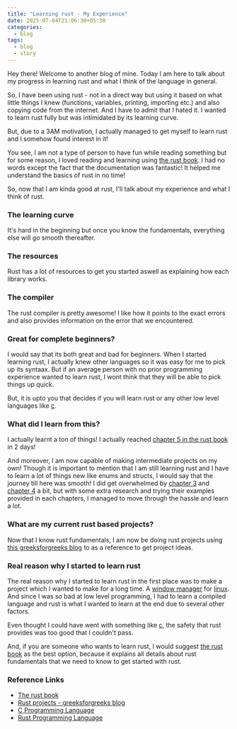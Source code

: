 ```yaml
---
title: "Learning rust - My Experience"
date: 2025-07-04T21:06:30+05:30
categories:
  - blog
tags:
  - blog
  - story
---
```


Hey there! Welcome to another blog of mine. Today I am here to talk about my progress in learning rust and what I think of the language in general.

So, I have been using rust - not in a direct way but using it based on what little things I knew (functions, variables, printing, importing etc.) and also copying code from the internet. And I have to admit that I hated it. I wanted to learn rust fully but was intimidated by its learning curve.

But, due to a 3AM motivation, I actually managed to get myself to learn rust and I somehow found interest in it!

You see, I am not a type of person to have fun while reading something but for some reason, I loved reading and learning using [the rust book](https://doc.rust-lang.org/book/). I had no words except the fact that the documentation was fantastic! It helped me understand the basics of rust in no time!

So, now that I am kinda good at rust, I'll talk about my experience and what I think of rust.

### The learning curve

It's hard in the beginning but once you know the fundamentals, everything else will go smooth thereafter.

### The resources

Rust has a lot of resources to get you started aswell as explaining how each library works.

### The compiler

The rust compiler is pretty awesome! I like how it points to the exact errors and also provides information on the error that we encountered.

### Great for complete beginners?

I would say that its both great and bad for beginners. When I started learning rust, I actually knew other languages so it was easy for me to pick up its syntaax. But if an average person with no prior programming experience wanted to learn rust, I wont think that they will be able to pick things up quick.

But, it is upto you that decides if you will learn rust or any other low level languages like [c](<https://en.wikipedia.org/wiki/C_(programming_language)>).

### What did I learn from this?

I actually learnt a ton of things! I actually reached [chapter 5 in the rust book](https://doc.rust-lang.org/book/ch05-00-structs.html) in 2 days!

And moreover, I am now capable of making intermediate projects on my own! Though it is important to mention that I am still learning rust and I have to learn a lot of things new like enums and structs, I would say that the journey till here was smooth! I did get overwhelmed by [chapter 3](https://doc.rust-lang.org/book/ch03-00-common-programming-concepts.html) and [chapter 4](https://doc.rust-lang.org/book/ch04-00-understanding-ownership.html) a bit, but with some extra research and trying their examples provided in each chapters, I managed to move through the hassle and learn a lot.

### What are my current rust based projects?

Now that I know rust fundamentals, I am now be doing rust projects using [this greeksforgreeks blog](https://www.geeksforgeeks.org/blogs/rust-projects/) to as a reference to get project ideas.

### Real reason why I started to learn rust

The real reason why I started to learn rust in the first place was to make a project which I wanted to make for a long time. A [window manager](https://en.wikipedia.org/wiki/Window_manager) for [linux](https://en.wikipedia.org/wiki/Linux). And since I was so bad at low level programming, I had to learn a compiled language and rust is what I wanted to learn at the end due to several other factors.

Even thought I could have went with something like [c](<https://en.wikipedia.org/wiki/C_(programming_language)>), the safety that rust provides was too good that I couldn't pass.

And, if you are someone who wants to learn rust, I would suggest [the rust book](https://doc.rust-lang.org/book/) as the best option, because it explains all details about rust fundamentals that we need to know to get started with rust.

### Reference Links

- [The rust book](https://doc.rust-lang.org/book/)
- [Rust projects - greeksforgreeks blog](https://www.geeksforgeeks.org/blogs/rust-projects/)
- [C Programming Language](<https://en.wikipedia.org/wiki/C_(programming_language)>)
- [Rust Programming Language](<https://en.wikipedia.org/wiki/Rust_(programming_language)>)
